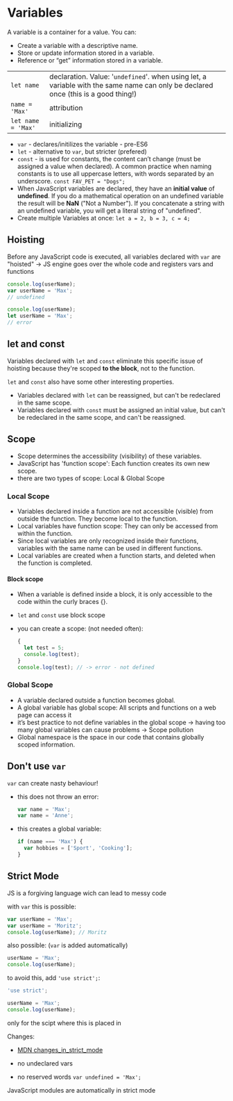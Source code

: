 # Variables

A variable is a container for a value. You can:

- Create a variable with a descriptive name.
- Store or update information stored in a variable.
- Reference or “get” information stored in a variable.

|                    |                                                              |
| ------------------ | ------------------------------------------------------------ |
| `let name`         | declaration. Value: '`undefined`'. when using let, a variable with the same name can only be declared once (this is a good thing!) |
| `name = 'Max'`     | attribution                                                  |
| `let name = 'Max'` | initializing                                                 |

- `var` - declares/initilizes the variable - pre-ES6
- `let` -  alternative to `var`, but stricter (prefered)
- `const` - is used for constants, the content can’t change (must be assigned a value when declared). A common practice when naming constants is to use all uppercase letters, with words separated by an underscore. `const FAV_PET = "Dogs";`
- When JavaScript variables are declared, they have an **initial value** of **undefined**. If you do a mathematical operation on an undefined variable the result will be **NaN**  ("Not a Number"). If you concatenate a string with an undefined variable, you will get a literal string of "undefined".
- Create multiple Variables at once: `let a = 2, b = 3, c = 4;`

## Hoisting

Before any JavaScript code is executed, all variables declared with `var` are "hoisted" -> JS engine goes over the whole code and registers vars and functions

```js
console.log(userName);
var userName = 'Max';
// undefined
```

```js
console.log(userName);
let userName = 'Max';
// error
```

## let and const

Variables declared with `let` and `const` eliminate this specific issue of hoisting because they're scoped **to the block**, not to the function. 

`let` and `const` also have some other interesting properties.

- Variables declared with `let` can be reassigned, but can't be redeclared in the same scope.
- Variables declared with `const` must be assigned an initial value, but can't be redeclared in the same scope, and can't be reassigned.

## Scope

- Scope determines the accessibility (visibility) of these variables.
- JavaScript has 'function scope': Each function creates its own new scope.
- there are two types of scope: Local & Global Scope

### Local Scope

- Variables declared inside a function are not accessible (visible) from outside the function. They become local to the function.
- Local variables have function scope: They can only be accessed from within the function.
- Since local variables are only recognized inside their functions, variables with the same name can be used in different functions.
- Local variables are created when a function starts, and deleted when the function is completed.

#### Block scope

- When a variable is defined inside a block, it is only accessible to the code within the curly braces {}. 

- `let` and `const`  use block scope

- you can create a scope: (not needed often):

  ```js
  {
    let test = 5;
    console.log(test);
  }
  console.log(test); // -> error - not defined
  ```


### Global Scope

- A variable declared outside a function becomes global.
- A global variable has global scope: All scripts and functions on a web page can access it
- it’s best practice to not define variables in the global scope -> having too many global variables can cause problems -> Scope pollution
- Global namespace is the space in our code that contains globally scoped information.

## Don't use `var`

`var` can create nasty behaviour!

- this does not throw an error:

  ```js
  var name = 'Max';
  var name = 'Anne';
  ```

- this creates a global variable:

  ```js
  if (name === 'Max') {
    var hobbies = ['Sport', 'Cooking'];
  }
  ```

## Strict Mode

JS is a forgiving language wich can lead to messy code

with `var` this is possible:

```js
var userName = 'Max';
var userName = 'Moritz';
console.log(userName); // Moritz
```

also possible: (`var` is added automatically)

```js
userName = 'Max';
console.log(userName);
```

to avoid this, add `'use strict';`:

```js
'use strict';

userName = 'Max';
console.log(userName);
```

only for the scipt where this is placed in

Changes:

- [MDN changes_in_strict_mode](https://developer.mozilla.org/en-US/docs/Web/JavaScript/Reference/Strict_mode#changes_in_strict_mode)

- no undeclared vars
- no reserved words `var undefined = 'Max';`

JavaScript modules are automatically in strict mode